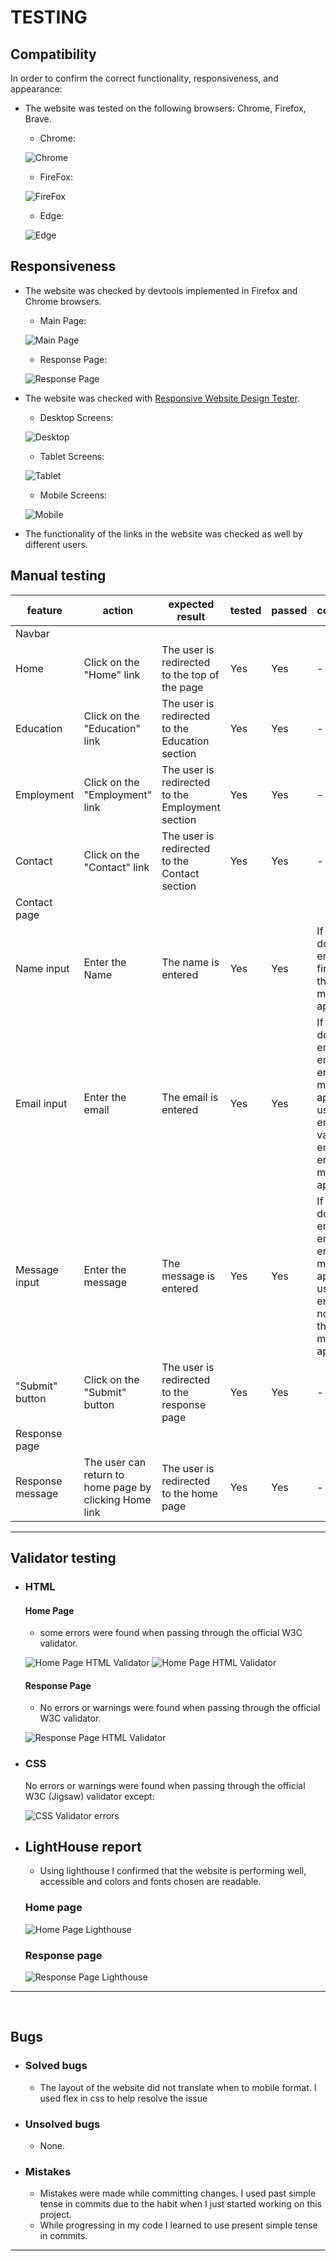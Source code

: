 # TESTING


## Compatibility

In order to confirm the correct functionality, responsiveness, and appearance:

+ The website was tested on the following browsers: Chrome, Firefox, Brave.

    - Chrome:

    ![Chrome](documentation/chrome-testing.gif)

    - FireFox:

    ![FireFox](documentation/firefox-testing.gif)

    - Edge:

    ![Edge](documentation/edge-testing.gif)

## Responsiveness


+ The website was checked by devtools implemented in Firefox and Chrome browsers.

    - Main Page:

    ![Main Page](documentation/responce-testing.gif)

    - Response Page:

    ![Response Page](documentation/responce-page-testing.gif)

+ The website was checked with [Responsive Website Design Tester](https://responsivedesignchecker.com/).

    - Desktop Screens:

    ![Desktop](documentation/desktop-screen.gif)
    

    - Tablet Screens:

    ![Tablet](documentation/tablet-screen.gif)

    - Mobile Screens:

    ![Mobile](documentation/mobile-screen.gif)

+ The functionality of the links in the website was checked as well by different users.

## Manual testing

| feature | action | expected result | tested | passed | comments |
| --- | --- | --- | --- | --- | --- |
| Navbar | | | | | |
| Home | Click on the "Home" link | The user is redirected to the top of the page | Yes | Yes | - |
| Education | Click on the "Education" link | The user is redirected to the Education section | Yes | Yes | - |
| Employment | Click on the "Employment" link | The user is redirected to the Employment section | Yes | Yes | - |
| Contact | Click on the "Contact" link | The user is redirected to the Contact section | Yes | Yes | - |
| Contact page | | | | | |
|  Name input | Enter the Name| The name is entered | Yes | Yes | If user doesn't enter the first name, the error message appears |
| Email input | Enter the email | The email is entered | Yes | Yes | If user doesn't enter the email, the error message appears. If user enters not valid email, the error message appears |
| Message input | Enter the message | The message is entered | Yes | Yes | If user doesn't enter the email, the error message appears. If user enters nothing, the error message appears |
| "Submit" button | Click on the "Submit" button | The user is redirected to the response page | Yes | Yes | - |
| Response page | | | | | |
| Response message | The user can return to home page by clicking Home link | The user is redirected to the home page | Yes | Yes | - |

---
## Validator testing
+ ### HTML
  #### Home Page
    - some errors were found when passing through the official W3C validator.

    ![Home Page HTML Validator](documentation/main-page-validate.png)
    ![Home Page HTML Validator](documentation/main-page-validate2.png)
  
  #### Response Page
    - No errors or warnings were found when passing through the official W3C validator.

    ![Response Page HTML Validator](documentation/response-validate.png)
    
+ ### CSS
  No errors or warnings were found when passing through the official W3C (Jigsaw) validator except:
    
  ![CSS Validator errors](documentation/css-validate.png)
  
  

+ ## LightHouse report

    - Using lighthouse I confirmed that the website is performing well, accessible and colors and fonts chosen are readable.
    
  ### Home page

  ![Home Page Lighthouse](documentation/lighthouse-main-page.png)

  ### Response page

  ![Response Page Lighthouse](documentation/lighthouse_response_page.png)

---
​
## Bugs
+ ### Solved bugs
    - The layout of the website did not translate when to mobile format. I used flex in css to help resolve the issue
+ ### Unsolved bugs
    - None.
+ ### Mistakes
    - Mistakes were made while committing changes. I used past simple tense in commits due to the habit when I just started working on this project.
    - While progressing in my code I learned to use present simple tense in commits.
---

